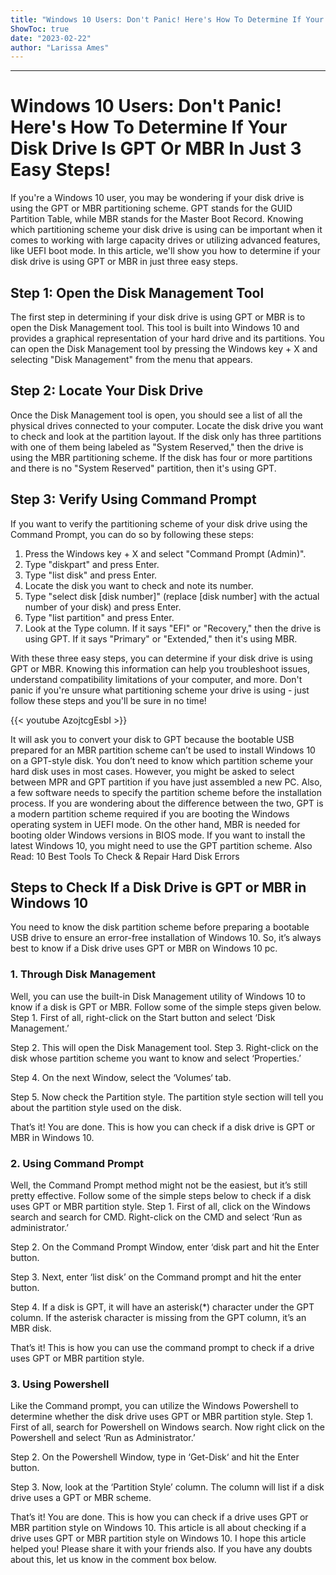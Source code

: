 ```yaml
---
title: "Windows 10 Users: Don't Panic! Here's How To Determine If Your Disk Drive Is GPT Or MBR In Just 3 Easy Steps!"
ShowToc: true 
date: "2023-02-22"
author: "Larissa Ames"
---
```

*****
# Windows 10 Users: Don't Panic! Here's How To Determine If Your Disk Drive Is GPT Or MBR In Just 3 Easy Steps!

If you're a Windows 10 user, you may be wondering if your disk drive is using the GPT or MBR partitioning scheme. GPT stands for the GUID Partition Table, while MBR stands for the Master Boot Record. Knowing which partitioning scheme your disk drive is using can be important when it comes to working with large capacity drives or utilizing advanced features, like UEFI boot mode. In this article, we'll show you how to determine if your disk drive is using GPT or MBR in just three easy steps.

## Step 1: Open the Disk Management Tool

The first step in determining if your disk drive is using GPT or MBR is to open the Disk Management tool. This tool is built into Windows 10 and provides a graphical representation of your hard drive and its partitions. You can open the Disk Management tool by pressing the Windows key + X and selecting "Disk Management" from the menu that appears.

## Step 2: Locate Your Disk Drive

Once the Disk Management tool is open, you should see a list of all the physical drives connected to your computer. Locate the disk drive you want to check and look at the partition layout. If the disk only has three partitions with one of them being labeled as "System Reserved," then the drive is using the MBR partitioning scheme. If the disk has four or more partitions and there is no "System Reserved" partition, then it's using GPT.

## Step 3: Verify Using Command Prompt

If you want to verify the partitioning scheme of your disk drive using the Command Prompt, you can do so by following these steps:

1. Press the Windows key + X and select "Command Prompt (Admin)".
2. Type "diskpart" and press Enter.
3. Type "list disk" and press Enter.
4. Locate the disk you want to check and note its number.
5. Type "select disk [disk number]" (replace [disk number] with the actual number of your disk) and press Enter.
6. Type "list partition" and press Enter.
7. Look at the Type column. If it says "EFI" or "Recovery," then the drive is using GPT. If it says "Primary" or "Extended," then it's using MBR.

With these three easy steps, you can determine if your disk drive is using GPT or MBR. Knowing this information can help you troubleshoot issues, understand compatibility limitations of your computer, and more. Don't panic if you're unsure what partitioning scheme your drive is using - just follow these steps and you'll be sure in no time!

{{< youtube AzojtcgEsbI >}} 



It will ask you to convert your disk to GPT because the bootable USB prepared for an MBR partition scheme can’t be used to install Windows 10 on a GPT-style disk.
You don’t need to know which partition scheme your hard disk uses in most cases. However, you might be asked to select between MPR and GPT partition if you have just assembled a new PC. Also, a few software needs to specify the partition scheme before the installation process.
If you are wondering about the difference between the two, GPT is a modern partition scheme required if you are booting the Windows operating system in UEFI mode. On the other hand, MBR is needed for booting older Windows versions in BIOS mode. If you want to install the latest Windows 10, you might need to use the GPT partition scheme.
Also Read: 10 Best Tools To Check & Repair Hard Disk Errors

 
## Steps to Check If a Disk Drive is GPT or MBR in Windows 10


You need to know the disk partition scheme before preparing a bootable USB drive to ensure an error-free installation of Windows 10. So, it’s always best to know if a Disk drive uses GPT or MBR on Windows 10 pc.

 
### 1. Through Disk Management


Well, you can use the built-in Disk Management utility of Windows 10 to know if a disk is GPT or MBR. Follow some of the simple steps given below.
Step 1. First of all, right-click on the Start button and select ‘Disk Management.’

Step 2. This will open the Disk Management tool.
Step 3. Right-click on the disk whose partition scheme you want to know and select ‘Properties.’

Step 4. On the next Window, select the ‘Volumes‘ tab.

Step 5. Now check the Partition style. The partition style section will tell you about the partition style used on the disk.

That’s it! You are done. This is how you can check if a disk drive is GPT or MBR in Windows 10.

 
### 2. Using Command Prompt


Well, the Command Prompt method might not be the easiest, but it’s still pretty effective. Follow some of the simple steps below to check if a disk uses GPT or MBR partition style.
Step 1. First of all, click on the Windows search and search for CMD. Right-click on the CMD and select ‘Run as administrator.’

Step 2. On the Command Prompt Window, enter ‘disk part and hit the Enter button.

Step 3. Next, enter ‘list disk’ on the Command prompt and hit the enter button.

Step 4. If a disk is GPT, it will have an asterisk(*) character under the GPT column. If the asterisk character is missing from the GPT column, it’s an MBR disk.

That’s it! This is how you can use the command prompt to check if a drive uses GPT or MBR partition style.

 
### 3. Using Powershell


Like the Command prompt, you can utilize the Windows Powershell to determine whether the disk drive uses GPT or MBR partition style.
Step 1. First of all, search for Powershell on Windows search. Now right click on the Powershell and select ‘Run as Administrator.’

Step 2. On the Powershell Window, type in ‘Get-Disk‘ and hit the Enter button.

Step 3. Now, look at the ‘Partition Style’ column. The column will list if a disk drive uses a GPT or MBR scheme.

That’s it! You are done. This is how you can check if a drive uses GPT or MBR partition style on Windows 10.
This article is all about checking if a drive uses GPT or MBR partition style on Windows 10. I hope this article helped you! Please share it with your friends also. If you have any doubts about this, let us know in the comment box below.




